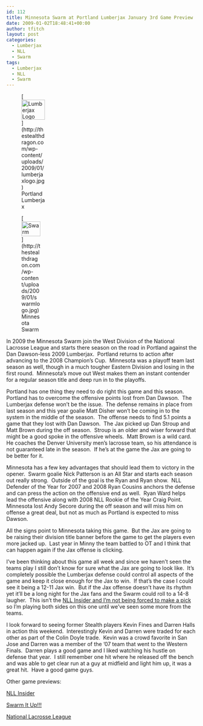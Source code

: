 ```yaml
---
id: 112
title: Minnesota Swarm at Portland Lumberjax January 3rd Game Preview
date: 2009-01-02T18:48:41+00:00
author: tfitch
layout: post
categories:
  - Lumberjax
  - NLL
  - Swarm
tags:
  - Lumberjax
  - NLL
  - Swarm
---
```

<figure id="attachment_114" aria-describedby="caption-attachment-114" style="width: 62px" class="wp-caption alignright">[<img class="size-medium wp-image-114" title="Portland Lumberjax" src="http://thestealthdragon.com/wp-content/uploads/2009/01/lumberjaxlogo.jpg" alt="Lumberjax Logo" width="62" height="53" />](http://thestealthdragon.com/wp-content/uploads/2009/01/lumberjaxlogo.jpg)<figcaption id="caption-attachment-114" class="wp-caption-text">Portland Lumberjax </figcaption></figure> <figure id="attachment_113" aria-describedby="caption-attachment-113" style="width: 50px" class="wp-caption alignleft">[<img class="size-medium wp-image-113" title="Minnesota Swarm" src="http://thestealthdragon.com/wp-content/uploads/2009/01/swarmlogo.jpg" alt="Swarm Logo" width="50" height="39" />](http://thestealthdragon.com/wp-content/uploads/2009/01/swarmlogo.jpg)<figcaption id="caption-attachment-113" class="wp-caption-text">Minnesota Swarm </figcaption></figure> 

In 2009 the Minnesota Swarm join the West Division of the National Lacrosse League and starts there season on the road in Portland against the Dan Dawson-less 2009 Lumberjax.  Portland returns to action after advancing to the 2008 Champion&#8217;s Cup.  Minnesota was a playoff team last season as well, though in a much tougher Eastern Division and losing in the first round.  Minnesota&#8217;s move out West makes them an instant contender for a regular season title and deep run in to the playoffs.

Portland has one thing they need to do right this game and this season.  Portland has to overcome the offensive points lost from Dan Dawson.  The Lumberjax defense won&#8217;t be the issue.  The defense remains in place from last season and this year goalie Matt Disher won&#8217;t be coming in to the system in the middle of the season.  The offense needs to find 5.1 points a game that they lost with Dan Dawson.  The Jax picked up Dan Stroup and Matt Brown during the off season.  Stroup is an older and wiser forward that might be a good spoke in the offensive wheels.  Matt Brown is a wild card.  He coaches the Denver University men&#8217;s lacrosse team, so his attendance is not guaranteed late in the season.  If he&#8217;s at the game the Jax are going to be better for it.

Minnesota has a few key advantages that should lead them to victory in the opener.  Swarm goalie Nick Patterson is an All Star and starts each season out really strong.  Outside of the goal is the Ryan and Ryan show.  NLL Defender of the Year for 2007 and 2008 Ryan Cousins anchors the defense and can press the action on the offensive end as well.  Ryan Ward helps lead the offensive along with 2008 NLL Rookie of the Year Craig Point.  Minnesota lost Andy Secore during the off season and will miss him on offense a great deal, but not as much as Portland is expected to miss Dawson.

All the signs point to Minnesota taking this game.  But the Jax are going to be raising their division title banner before the game to get the players even more jacked up.  Last year in Minny the team battled to OT and I think that can happen again if the Jax offense is clicking.

I&#8217;ve been thinking about this game all week and since we haven&#8217;t seen the teams play I still don&#8217;t know for sure what the Jax are going to look like.  It&#8217;s completely possible the Lumberjax defense could control all aspects of the game and keep it close enough for the Jax to win.  If that&#8217;s the case I could see it being a 12-11 Jax win.  But if the Jax offense doesn&#8217;t have its rhythm yet it&#8217;ll be a long night for the Jax fans and the Swarm could roll to a 14-8 laugher.  This isn&#8217;t the <a href="http://www.nllinsider.com/2009/01/02/nll-insider-staff-picks-week-1/" target="_blank" rel="noopener noreferrer">NLL Insider and I&#8217;m not being forced to make a pick</a> so I&#8217;m playing both sides on this one until we&#8217;ve seen some more from the teams.

I look forward to seeing former Stealth players Kevin Fines and Darren Halls in action this weekend.  Interestingly Kevin and Darren were traded for each other as part of the Colin Doyle trade.  Kevin was a crowd favorite in San Jose and Darren was a member of the &#8217;07 team that went to the Western Finals.  Darren plays a good game and I liked watching his hustle on defense that year.  I still remember one hit where he released off the bench and was able to get clear run at a guy at midfield and light him up, it was a great hit.  Have a good game guys.

Other game previews:

<a href="http://www.nllinsider.com/2009/01/01/nll-week-1-a-look-ahead/" target="_blank" rel="noopener noreferrer">NLL Insider</a>

<a href="http://www.swarmitup.com/Pre090103SwarmatLumberJax.htm" target="_blank" rel="noopener noreferrer">Swarm It Up!!!</a>

<a href="http://nll.com/article.php?id=3688" target="_blank" rel="noopener noreferrer">National Lacrosse League</a>
